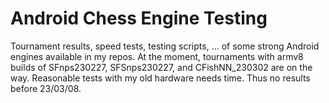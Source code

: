 # Android Chess Engine Testing
Tournament results, speed tests, testing scripts, ... of some strong Android engines available in my repos. 
At the moment, tournaments with armv8 builds of SFnps230227, SFSnps230227, and CFishNN_230302 are on the way. 
Reasonable tests with my old hardware needs time. Thus no results before 23/03/08.

